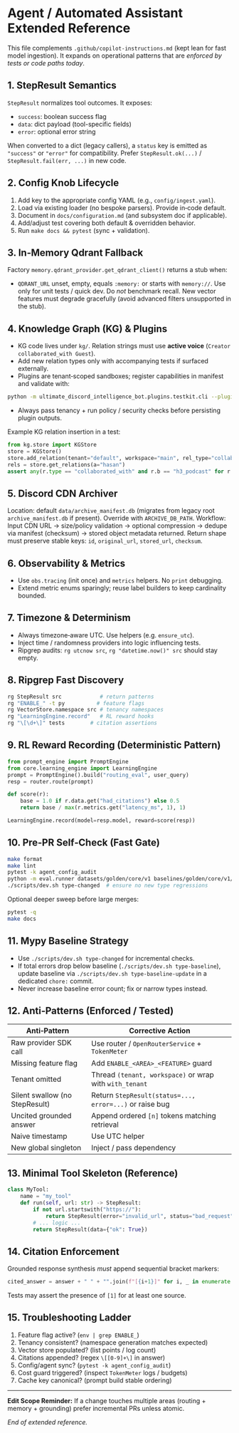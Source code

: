 # Agent / Automated Assistant Extended Reference

This file complements `.github/copilot-instructions.md` (kept lean for fast model ingestion). It expands on operational patterns that are *enforced by tests or code paths today*.

## 1. StepResult Semantics
`StepResult` normalizes tool outcomes. It exposes:

- `success`: boolean success flag
- `data`: dict payload (tool-specific fields)
- `error`: optional error string

When converted to a dict (legacy callers), a `status` key is emitted as `"success"` or `"error"` for compatibility.
Prefer `StepResult.ok(...)` / `StepResult.fail(err, ...)` in new code.

## 2. Config Knob Lifecycle
1. Add key to the appropriate config YAML (e.g., `config/ingest.yaml`).
2. Load via existing loader (no bespoke parsers). Provide in‑code default.
3. Document in `docs/configuration.md` (and subsystem doc if applicable).
4. Add/adjust test covering both default & overridden behavior.
5. Run `make docs && pytest` (sync + validation).

## 3. In‑Memory Qdrant Fallback
Factory `memory.qdrant_provider.get_qdrant_client()` returns a stub when:
- `QDRANT_URL` unset, empty, equals `:memory:` or starts with `memory://`.
Use only for unit tests / quick dev. Do *not* benchmark recall. New vector features must degrade gracefully (avoid advanced filters unsupported in the stub).

## 4. Knowledge Graph (KG) & Plugins
- KG code lives under `kg/`. Relation strings must use **active voice** (`Creator collaborated_with Guest`).
- Add new relation types only with accompanying tests if surfaced externally.
- Plugins are tenant‑scoped sandboxes; register capabilities in manifest and validate with:
```bash
python -m ultimate_discord_intelligence_bot.plugins.testkit.cli --plugin <module>
```
- Always pass tenancy + run policy / security checks before persisting plugin outputs.

Example KG relation insertion in a test:
```python
from kg.store import KGStore
store = KGStore()
store.add_relation(tenant="default", workspace="main", rel_type="collaborated_with", a="hasan", b="h3_podcast")
rels = store.get_relations(a="hasan")
assert any(r.type == "collaborated_with" and r.b == "h3_podcast" for r in rels)
```

## 5. Discord CDN Archiver
Location: default `data/archive_manifest.db` (migrates from legacy root `archive_manifest.db` if present). Override with `ARCHIVE_DB_PATH`.
Workflow: Input CDN URL -> size/policy validation -> optional compression -> dedupe via manifest (checksum) -> stored object metadata returned.
Return shape must preserve stable keys: `id`, `original_url`, `stored_url`, `checksum`.

## 6. Observability & Metrics
- Use `obs.tracing` (init once) and `metrics` helpers. No `print` debugging.
- Extend metric enums sparingly; reuse label builders to keep cardinality bounded.

## 7. Timezone & Determinism
- Always timezone‑aware UTC. Use helpers (e.g. `ensure_utc`).
- Inject time / randomness providers into logic influencing tests.
- Ripgrep audits: `rg utcnow src`, `rg "datetime.now()" src` should stay empty.

## 8. Ripgrep Fast Discovery
```bash
rg StepResult src            # return patterns
rg "ENABLE_" -t py          # feature flags
rg VectorStore.namespace src # tenancy namespaces
rg "LearningEngine.record"   # RL reward hooks
rg "\[\d+\]" tests        # citation assertions
```

## 9. RL Reward Recording (Deterministic Pattern)
```python
from prompt_engine import PromptEngine
from core.learning_engine import LearningEngine
prompt = PromptEngine().build("routing_eval", user_query)
resp = router.route(prompt)

def score(r):
    base = 1.0 if r.data.get("had_citations") else 0.5
    return base / max(r.metrics.get("latency_ms", 1), 1)

LearningEngine.record(model=resp.model, reward=score(resp))
```

## 10. Pre‑PR Self‑Check (Fast Gate)
```bash
make format
make lint
pytest -k agent_config_audit
python -m eval.runner datasets/golden/core/v1 baselines/golden/core/v1/summary.json
./scripts/dev.sh type-changed  # ensure no new type regressions
```
Optional deeper sweep before large merges:
```bash
pytest -q
make docs
```

## 11. Mypy Baseline Strategy
- Use `./scripts/dev.sh type-changed` for incremental checks.
- If total errors drop below baseline (`./scripts/dev.sh type-baseline`), update baseline via `./scripts/dev.sh type-baseline-update` in a dedicated `chore:` commit.
- Never increase baseline error count; fix or narrow types instead.

## 12. Anti‑Patterns (Enforced / Tested)
| Anti‑Pattern | Corrective Action |
|--------------|------------------|
| Raw provider SDK call | Use router / `OpenRouterService` + `TokenMeter` |
| Missing feature flag | Add `ENABLE_<AREA>_<FEATURE>` guard |
| Tenant omitted | Thread `(tenant, workspace)` or wrap with `with_tenant` |
| Silent swallow (no StepResult) | Return `StepResult(status=..., error=...)` or raise bug |
| Uncited grounded answer | Append ordered `[n]` tokens matching retrieval |
| Naive timestamp | Use UTC helper |
| New global singleton | Inject / pass dependency |

## 13. Minimal Tool Skeleton (Reference)
```python
class MyTool:
    name = "my_tool"
    def run(self, url: str) -> StepResult:
        if not url.startswith("https://"):
            return StepResult(error="invalid_url", status="bad_request")
        # ... logic ...
        return StepResult(data={"ok": True})
```

## 14. Citation Enforcement
Grounded response synthesis *must* append sequential bracket markers:
```python
cited_answer = answer + " " + "".join(f"[{i+1}]" for i, _ in enumerate(retrieved_docs))
```
Tests may assert the presence of `[1]` for at least one source.

## 15. Troubleshooting Ladder
1. Feature flag active? (`env | grep ENABLE_`)
2. Tenancy consistent? (namespace generation matches expected)
3. Vector store populated? (list points / log count)
4. Citations appended? (regex `\[[0-9]+\]` in answer)
5. Config/agent sync? (`pytest -k agent_config_audit`)
6. Cost guard triggered? (inspect `TokenMeter` logs / budgets)
7. Cache key canonical? (prompt build stable ordering)

---
**Edit Scope Reminder:** If a change touches multiple areas (routing + memory + grounding) prefer incremental PRs unless atomic.

*End of extended reference.*
